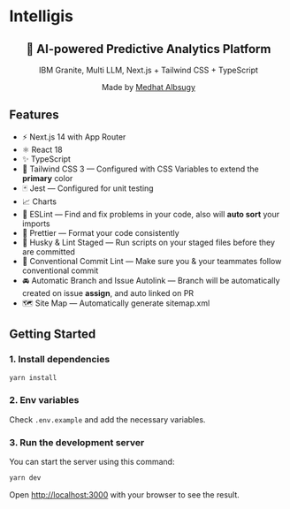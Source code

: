 # Intelligis

<div align="center">
  <h2>🔋 AI-powered Predictive Analytics Platform</h2>
  <p>IBM Granite, Multi LLM, Next.js + Tailwind CSS + TypeScript</p>
  <p>Made by <a href="https://albsugy.com">Medhat Albsugy</a></p>

</div>

## Features

- ⚡️ Next.js 14 with App Router
- ⚛️ React 18
- ✨ TypeScript
- 💨 Tailwind CSS 3 — Configured with CSS Variables to extend the **primary** color
- 🃏 Jest — Configured for unit testing
- 📈 Charts
- 📏 ESLint — Find and fix problems in your code, also will **auto sort** your imports
- 💖 Prettier — Format your code consistently
- 🐶 Husky & Lint Staged — Run scripts on your staged files before they are committed
- 🤖 Conventional Commit Lint — Make sure you & your teammates follow conventional commit
- 🚘 Automatic Branch and Issue Autolink — Branch will be automatically created on issue **assign**, and auto linked on PR
- 🗺 Site Map — Automatically generate sitemap.xml

## Getting Started

### 1. Install dependencies

```bash
yarn install
```

### 2. Env variables

Check `.env.example` and add the necessary variables.

### 3. Run the development server

You can start the server using this command:

```bash
yarn dev
```

Open [http://localhost:3000](http://localhost:3000) with your browser to see the result.

